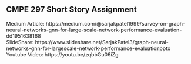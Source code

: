 <h2> CMPE 297 Short Story Assignment </h2>
Medium Article: https://medium.com/@sarjakpatel1999/survey-on-graph-neural-networks-gnn-for-large-scale-network-performance-evaluation-dd1951638168 <br>
SlideShare: https://www.slideshare.net/SarjakPatel3/graph-neural-networks-gnn-for-largescale-network-performance-evaluationpptx<br>
Youtube Video: https://youtu.be/zqbbGu06iZg

